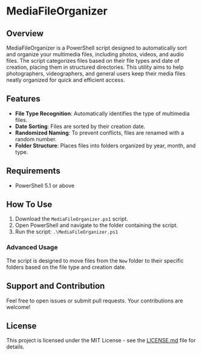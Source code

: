 # MediaFileOrganizer

## Overview

MediaFileOrganizer is a PowerShell script designed to automatically sort and organize your multimedia files, including photos, videos, and audio files. The script categorizes files based on their file types and date of creation, placing them in structured directories. This utility aims to help photographers, videographers, and general users keep their media files neatly organized for quick and efficient access.

## Features

- **File Type Recognition**: Automatically identifies the type of multimedia files.
- **Date Sorting**: Files are sorted by their creation date.
- **Randomized Naming**: To prevent conflicts, files are renamed with a random number.
- **Folder Structure**: Places files into folders organized by year, month, and type.

## Requirements

- PowerShell 5.1 or above

## How To Use

1. Download the `MediaFileOrganizer.ps1` script.
2. Open PowerShell and navigate to the folder containing the script.
3. Run the script: `.\MediaFileOrganizer.ps1`

### Advanced Usage

The script is designed to move files from the `New` folder to their specific folders based on the file type and creation date.

## Support and Contribution

Feel free to open issues or submit pull requests. Your contributions are welcome!

## License

This project is licensed under the MIT License - see the [LICENSE.md](LICENSE.md) file for details.
